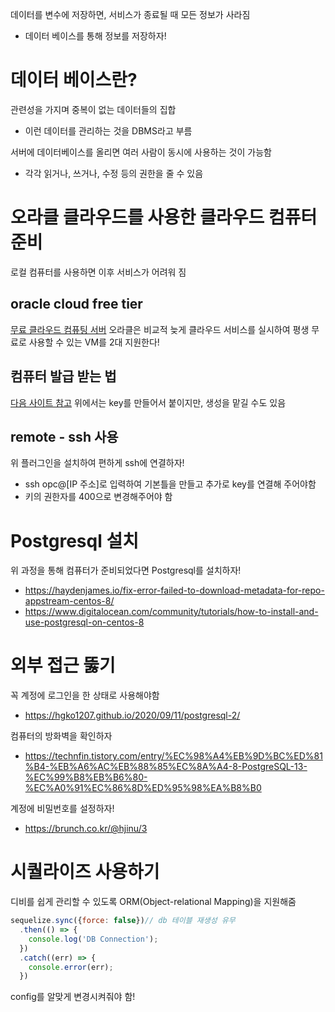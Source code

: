데이터를 변수에 저장하면, 서비스가 종료될 때 모든 정보가 사라짐
- 데이터 베이스를 통해 정보를 저장하자!
# 데이터 베이스란?
관련성을 가지며 중복이 없는 데이터들의 집합
- 이런 데이터를 관리하는 것을 DBMS라고 부름

서버에 데이터베이스를 올리면 여러 사람이 동시에 사용하는 것이 가능함
- 각각 읽거나, 쓰거나, 수정 등의 권한을 줄 수 있음
# 오라클 클라우드를 사용한 클라우드 컴퓨터 준비
로컬 컴퓨터를 사용하면 이후 서비스가 어려워 짐
## oracle cloud free tier
[무료 클라우드 컴퓨팅 서버](https://www.oracle.com/kr/cloud/free/)
오라클은 비교적 늦게 클라우드 서비스를 실시하여 평생 무료로 사용할 수 있는 VM를 2대 지원한다!
## 컴퓨터 발급 받는 법
[다음 사이트 참고](https://technfin.tistory.com/entry/오라클-클라우드-인스턴스-생성-서버-만들기)
위에서는 key를 만들어서 붙이지만, 생성을 맡길 수도 있음
## remote - ssh 사용
위 플러그인을 설치하여 편하게 ssh에 연결하자!
- ssh opc@[IP 주소]로 입력하여 기본틀을 만들고 추가로 key를 연결해 주어야함
- 키의 권한자를 400으로 변경해주어야 함
# Postgresql 설치
위 과정을 통해 컴퓨터가 준비되었다면 Postgresql를 설치하자!
- https://haydenjames.io/fix-error-failed-to-download-metadata-for-repo-appstream-centos-8/
- https://www.digitalocean.com/community/tutorials/how-to-install-and-use-postgresql-on-centos-8

# 외부 접근 뚫기
꼭 계정에 로그인을 한 상태로 사용해야함
- https://hgko1207.github.io/2020/09/11/postgresql-2/

컴퓨터의 방화벽을 확인하자
- https://technfin.tistory.com/entry/%EC%98%A4%EB%9D%BC%ED%81%B4-%EB%A6%AC%EB%88%85%EC%8A%A4-8-PostgreSQL-13-%EC%99%B8%EB%B6%80-%EC%A0%91%EC%86%8D%ED%95%98%EA%B8%B0

계정에 비밀번호를 설정하자!
- https://brunch.co.kr/@hjinu/3

# 시퀄라이즈 사용하기
디비를 쉽게 관리할 수 있도록 ORM(Object-relational Mapping)을 지원해줌
```javascript
sequelize.sync({force: false})// db 테이블 재생성 유무
  .then(() => {
    console.log('DB Connection');
  })
  .catch((err) => {
    console.error(err);
  })
```
config를 알맞게 변경시켜줘야 함!


